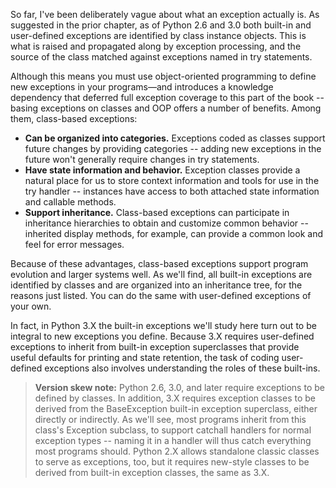 So far, I've been deliberately vague about what an exception actually is. As suggested in the prior chapter, as of Python 2.6 and 3.0 both built-in and user-defined exceptions are identified by class instance objects. This is what is raised and propagated along by exception processing, and the source of the class matched against exceptions named in try statements.

Although this means you must use object-oriented programming to define new exceptions in your programs—and introduces a knowledge dependency that deferred full exception coverage to this part of the book -- basing exceptions on classes and OOP offers a number of benefits. Among them, class-based exceptions:
- **Can be organized into categories.** Exceptions coded as classes support future changes by providing categories -- adding new exceptions in the future won't generally require changes in try statements.
- **Have state information and behavior.** Exception classes provide a natural place for us to store context information and tools for use in the try handler -- instances have access to both attached state information and callable methods.
- **Support inheritance.** Class-based exceptions can participate in inheritance hierarchies to obtain and customize common behavior -- inherited display methods, for example, can provide a common look and feel for error messages.

Because of these advantages, class-based exceptions support program evolution and larger systems well. As we'll find, all built-in exceptions are identified by classes and are organized into an inheritance tree, for the reasons just listed. You can do the same with user-defined exceptions of your own.

In fact, in Python 3.X the built-in exceptions we'll study here turn out to be integral to new exceptions you define. Because 3.X requires user-defined exceptions to inherit from built-in exception superclasses that provide useful defaults for printing and state retention, the task of coding user-defined exceptions also involves understanding the roles of these built-ins.

> **Version skew note:** Python 2.6, 3.0, and later require exceptions to be defined by classes. In addition, 3.X requires exception classes to be derived from the BaseException built-in exception superclass, either directly or indirectly. As we'll see, most programs inherit from this class's Exception subclass, to support catchall handlers for normal exception types -- naming it in a handler will thus catch everything most programs should. Python 2.X allows standalone classic classes to serve as exceptions, too, but it requires new-style classes to be derived from built-in exception classes, the same as 3.X.
